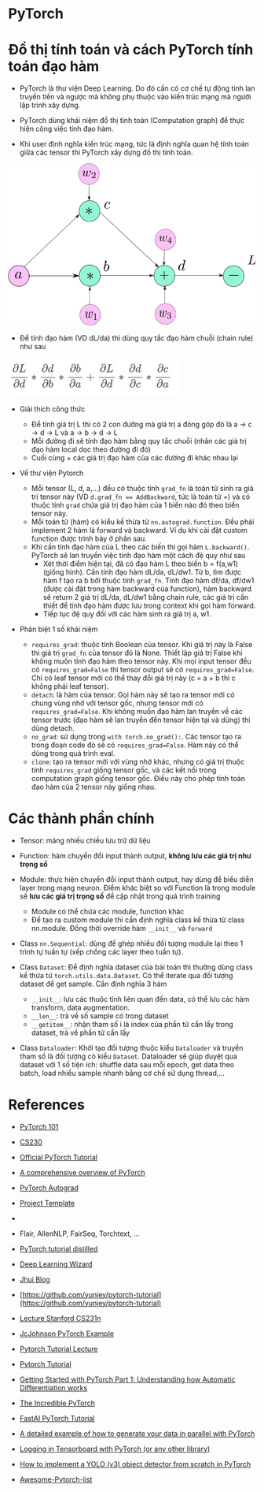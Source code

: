 PyTorch
===================

# Đồ thị tính toán và cách PyTorch tính toán đạo hàm

* PyTorch là thư viện Deep Learning. Do đó cần có cơ chế tự động tính lan truyền tiến và ngược mà không phụ thuộc vào kiến trúc mạng mà người lập trình xây dựng.
* PyTorch dùng khái niệm đồ thị tính toán (Computation graph) để thực hiện công việc tính đạo hàm.

* Khi user định nghĩa kiến trúc mạng, tức là định nghĩa quan hệ tính toán giữa các tensor thì PyTorch xây dựng đồ thị tính toán.

![ ](./Images/computation_graph.png)

* Để tính đạo hàm (VD dL/da) thì dùng quy tắc đạo hàm chuỗi (chain rule) như sau

![ ](./Images/Gradient_MultiPath.jpg)

* Giải thích công thức
	* Để tính giá trị L thì có 2 con đường mà giá trị a đóng góp đó là a -> c -> d -> L và a -> b -> d -> L
	* Mỗi đường đi sẽ tính đạo hàm bằng quy tắc chuỗi (nhân các giá trị đạo hàm local dọc theo đường đi đó)
	* Cuối cùng + các giá trị đạo hàm của các đường đi khác nhau lại

* Về thư viện Pytorch
	* Mỗi tensor (L, d, a,...) đều có thuộc tính ``grad_fn`` là toán tử sinh ra giá trị tensor này (VD ``d.grad_fn == AddBackward``, tức là toán tử +) và có thuộc tính ``grad`` chứa giá trị đạo hàm của 1 biến nào đó theo biến tensor này.
	* Mỗi toán tử (hàm) có kiểu kế thừa từ ``nn.autograd.function``. Đều phải implement 2 hàm là forward và backward. Ví dụ khi cài đặt custom function được trình bày ở phần sau.
	* Khi cần tính đạo hàm của L theo các biến thì gọi hàm ``L.backward()``. PyTorch sẽ lan truyền việc tính đạo hàm một cách đệ quy như sau
		* Xét thời điểm hiện tại, đã có đạo hàm L theo biến b = f(a,w1) (giống hình). Cần tính đạo hàm dL/da, dL/dw1. Từ b, tìm được hàm f tạo ra b bởi thuộc tính ``grad_fn``. Tính đạo hàm df/da, df/dw1 (được cài đặt trong hàm backward của function), hàm backward sẽ return 2 giá trị dL/da, dL/dw1 bằng chain rule, các giá trị cần thiết để tính đạo hàm được lưu trong context khi gọi hàm forward.
		* Tiếp tục đệ quy đối với các hàm sinh ra giá trị a, w1.

* Phân biệt 1 số khái niệm
	* ``requires_grad``: thuộc tính Boolean của tensor. Khi giá trị này là False thì giá trị ``grad_fn`` của tensor đó là None. Thiết lập giá trị False khi không muốn tính đạo hàm theo tensor này. Khi mọi input tensor đều có ``requires_grad=False`` thì tensor output sẽ có ``requires_grad=False``. Chỉ có leaf tensor mới có thể thay đổi giá trị này (c = a + b thì c không phải leaf tensor).
	* ``detach``: là hàm của tensor. Gọi hàm này sẽ tạo ra tensor mới có chung vùng nhớ với tensor gốc, nhưng tensor mới có ``requires_grad=False``. Khi không muốn đạo hàm lan truyền về các tensor trước (đạo hàm sẽ lan truyền đến tensor hiện tại và dừng) thì dùng detach.
	* ``no_grad``: sử dụng trong ``with torch.no_grad():``. Các tensor tạo ra trong đoạn code đó sẽ có ``requires_grad=False``. Hàm này có thể dùng trong quá trình eval.
	* ``clone``: tạo ra tensor mới với vùng nhớ khác, nhưng có giá trị thuộc tính ``requires_grad`` giống tensor gốc, và các kết nối trong computation graph giống tensor gốc. Điều này cho phép tính toán đạo hàm của 2 tensor này giống nhau.

# Các thành phần chính

* Tensor: mảng nhiều chiều lưu trữ dữ liệu

* Function: hàm chuyển đổi input thành output, **không lưu các giá trị như trọng số**

* Module: thực hiện chuyển đổi input thành output, hay dùng để biểu diễn layer trong mạng neuron. Điểm khác biệt so với Function là trong module sẽ **lưu các giá trị trọng số** để cập nhật trong quá trình training
	* Module có thể chứa các module, function khác
	* Để tạo ra custom module thì cần định nghĩa class kế thừa từ class nn.module. Đồng thời override hàm `__init__` và `forward`


* Class ``nn.Sequential``: dùng để ghép nhiều đối tượng module lại theo 1 trình tự tuần tự (xếp chồng các layer theo tuần tự).

* Class ``Dataset``: Để định nghĩa dataset của bài toán thì thường dùng class kế thừa từ ``torch.utils.data.Dataset``. Có thể iterate qua đối tượng dataset để get sample. Cần định nghĩa 3 hàm
	* ``__init__``: lưu các thuộc tính liên quan đến data, có thể lưu các hàm transform, data augmentation.
	* ``__len__``: trả về số sample có trong dataset
	* ``__getitem__``: nhận tham số i là index của phần tử cần lấy trong dataset, trả về phần tử cần lấy

* Class ``Dataloader``: Khởi tạo đối tượng thuộc kiểu ``Dataloader`` và truyền tham số là đối tượng có kiểu ``Dataset``. Dataloader sẽ giúp duyệt qua dataset với 1 số tiện ích: shuffle data sau mỗi epoch, get data theo batch, load nhiều sample nhanh bằng cơ chế sử dụng thread,...


# References

* [PyTorch 101](https://blog.paperspace.com/pytorch-101-understanding-graphs-and-automatic-differentiation/)

* [CS230](https://cs230.stanford.edu/blog/pytorch/)

* [Official PyTorch Tutorial](https://pytorch.org/tutorials/)

* [A comprehensive overview of PyTorch](https://medium.com/@layog/a-comprehensive-overview-of-pytorch-7f70b061963f)

* [PyTorch Autograd](https://towardsdatascience.com/pytorch-autograd-understanding-the-heart-of-pytorchs-magic-2686cd94ec95)

* [Project Template](https://github.com/moemen95/Pytorch-Project-Template)

* [](https://github.com/allenai/writing-code-for-nlp-research-emnlp2018/blob/master/writing_code_for_nlp_research.pdf)

* Flair, AllenNLP, FairSeq, Torchtext, ...
* [PyTorch tutorial distilled](https://towardsdatascience.com/pytorch-tutorial-distilled-95ce8781a89c)


* [Deep Learning Wizard](https://www.deeplearningwizard.com/deep_learning/intro/)

* [Jhui Blog](https://jhui.github.io/2018/02/09/PyTorch-Basic-operations/)


* [https://github.com/yunjey/pytorch-tutorial](https://github.com/yunjey/pytorch-tutorial)





* [Lecture Stanford CS231n](http://cs231n.stanford.edu/slides/2017/cs231n_2017_lecture8.pdf)

* [JcJohnson PyTorch Example](https://github.com/jcjohnson/pytorch-examples)

* [Pytorch Tutorial Lecture](http://web.cs.ucdavis.edu/~yjlee/teaching/ecs289g-winter2018/Pytorch_Tutorial.pdf)

* [Pytorch Tutorial](https://cise.ufl.edu/~xiaoyong/materials/pytorch_tutorial.pdf)



* [Getting Started with PyTorch Part 1: Understanding how Automatic Differentiation works](https://towardsdatascience.com/getting-started-with-pytorch-part-1-understanding-how-automatic-differentiation-works-5008282073ec)


* [The Incredible PyTorch](https://www.ritchieng.com/the-incredible-pytorch/)





* [FastAI PyTorch Tutorial](https://forums.fast.ai/t/new-pytorch-tutorial-draft-feedback-welcome/22208)

* [A detailed example of how to generate your data in parallel with PyTorch](https://stanford.edu/~shervine/blog/pytorch-how-to-generate-data-parallel)

* [Logging in Tensorboard with PyTorch (or any other library)](https://becominghuman.ai/logging-in-tensorboard-with-pytorch-or-any-other-library-c549163dee9e)

* [How to implement a YOLO (v3) object detector from scratch in PyTorch](https://blog.paperspace.com/how-to-implement-a-yolo-object-detector-in-pytorch/)

* [Awesome-Pytorch-list](https://github.com/bharathgs/Awesome-pytorch-list)